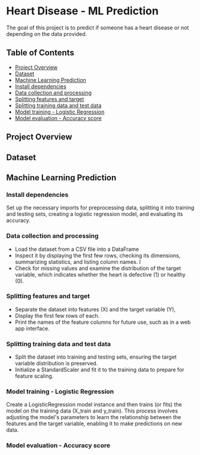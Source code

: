# Heart Disease - ML Prediction
The goal of this project is to predict if someone has a heart disease or not depending on the data provided.

## Table of Contents
- [Project Overview](#project-overview)
- [Dataset](#dataset)
- [Machine Learning Prediction](#machine-learning-prediction)
- [Install dependencies](#install-dependencies)
- [Data collection and processing](#data-collection-and-processing)
- [Splitting features and target](#splitting-features-and-target)
- [Splitting training data and test data](#splitting-training-data-and-test-data)
- [Model training - Logistic Regression](#model-training---logistic-regression)
- [Model evaluation - Accuracy score](#model-evaluation---accuracy-score)

## Project Overview

## Dataset

## Machine Learning Prediction
### Install dependencies
Set up the necessary imports for preprocessing data, splitting it into training and testing sets, creating a logistic regression model, and evaluating its accuracy.

### Data collection and processing
- Load the dataset from a CSV file into a DataFrame
- Inspect it by displaying the first few rows, checking its dimensions, summarizing statistics, and listing column names. I
- Check for missing values and examine the distribution of the target variable, which indicates whether the heart is defective (1) or healthy (0).

### Splitting features and target
- Separate the dataset into features (X) and the target variable (Y),
- Display the first few rows of each.
- Print the names of the feature columns for future use, such as in a web app interface.

### Splitting training data and test data
- Split the dataset into training and testing sets, ensuring the target variable distribution is preserved.
- Initialize a StandardScaler and fit it to the training data to prepare for feature scaling.

### Model training - Logistic Regression
Create a LogisticRegression model instance and then trains (or fits) the model on the training data (X_train and y_train). This process involves adjusting the model's parameters to learn the relationship between the features and the target variable, enabling it to make predictions on new data.

### Model evaluation - Accuracy score
